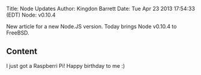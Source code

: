 Title: Node Updates
Author: Kingdon Barrett
Date: Tue Apr 23 2013 17:54:33 (EDT)
Node: v0.10.4

New article for a new Node.JS version.  Today brings Node v0.10.4 to FreeBSD.

## Content

I just got a Raspberri Pi!  Happy birthday to me :)
